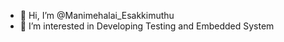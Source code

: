 - 👋 Hi, I’m @Manimehalai_Esakkimuthu
- 👀 I’m interested in Developing Testing and Embedded System 
<!---
ManimehalaiEsakkimuthu/ManimehalaiEsakkimuthu is a ✨ special ✨ repository because its `README.md` (this file) appears on your GitHub profile.
You can click the Preview link to take a look at your changes.
--->
